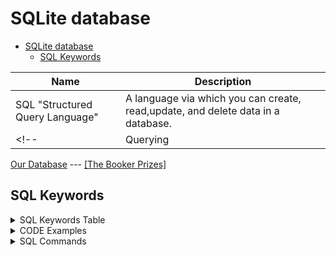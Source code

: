 # SQLite  database

- [SQLite  database](#sqlite--database)
  - [SQL Keywords](#sql-keywords)

|Name|Description|
|-|-|
|SQL "Structured Query Language"|A language via which you can create, read,update, and delete data in a database.|
<!-- |Querying|-| -->

[Our Database](SQLite_CS50_\longlist.db) --- [\[The Booker Prizes\]](https://thebookerprizes.com/the-booker-library/features/booker-prize-winners)

## SQL Keywords

<details>
<Summary>SQL Keywords Table</Summary>

>> SQL keywords are case insensitive  but we should follow the conventions.

|KeyWord|Usage|
|-|-|
|**SELECT**|to select n rows|
|**Comments**|-|
|**--** one line comment|Double '-' for comments.|
|/\*multiline Comment\*/|for multiline comments.|
|*|All|
|"columns Name"|convention|
|'String names'|convention|
|LIMIT|to choose how many rows should be selected|
|WHERE|select cell or row by condition|

</details>

<details>

<Summary>CODE Examples</Summary>

```SQL
-- SQLite CS50 Course
SELECT * FROM "books" ; 
-- Each line must end with semicolons
-- select all from books table
SELECT "title" FROM "books" ;
-- select title column from books table
SELECT "title" FROM "books" LIMIT 10;
-- select title column from books table limit first 10 rows
SELECT "id" FROM "books" WHERE "title"="Whale";
-- WHERE to select cell when another cell equal  something
SELECT "title" FROM "books" WHERE "id"<10;
-- select title rows from books when the id is lower than 10


```

</details>

<details>

<Summary>SQL Commands</Summary>

```sql

.mode box
-- to show displayed data in a table
┌────┬───────────────────────────────────────┐
│ id │                 title                 │
├────┼───────────────────────────────────────┤
│ 1  │ Boulder                               │
│ 2  │ Whale                                 │
│ 3  │ The Gospel According to the New World │
│ 4  │ Standing Heavy                        │
└────┴───────────────────────────────────────┘

```

</details>
